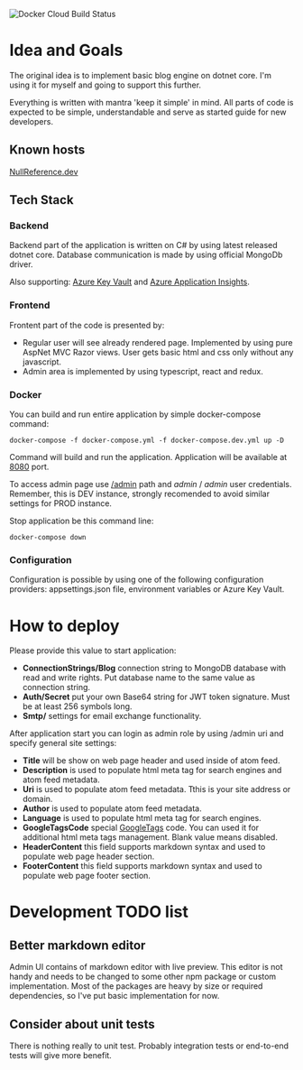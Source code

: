 ![Docker Cloud Build Status](https://img.shields.io/docker/cloud/build/vladikan/tinyblog?label=tinyblog%3Alatest&style=flat-square)

# Idea and Goals

The original idea is to implement basic blog engine on dotnet core. I'm using it for myself and going to support this further.

Everything is written with mantra 'keep it simple' in mind. All parts of code is expected to be simple, understandable and serve as started guide for new developers.

## Known hosts

[NullReference.dev](https://nullreference.dev/)

## Tech Stack
### Backend

Backend part of the application is written on C# by using latest released dotnet core. Database communication is made by using official MongoDb driver.

Also supporting: [Azure Key Vault](https://azure.microsoft.com/en-in/services/key-vault/) and [Azure Application Insights](https://docs.microsoft.com/en-us/azure/azure-monitor/app/app-insights-overview).

### Frontend

Frontent part of the code is presented by:
* Regular user will see already rendered page. Implemented by using pure AspNet MVC Razor views. User gets basic html and css only without any javascript.
* Admin area is implemented by using typescript, react and redux.

### Docker

You can build and run entire application by simple docker-compose command:

```docker-compose -f docker-compose.yml -f docker-compose.dev.yml up -D```

Command will build and run the application. Application will be available at [8080](http://localhost:8080/) port.

To access admin page use [/admin](http://localhost:8080/admin) path and *admin* / *admin* user credentials. Remember, this is DEV instance, strongly recomended to avoid similar settings for PROD instance.

Stop application be this command line:

```docker-compose down```

### Configuration

Configuration is possible by using one of the following configuration providers: appsettings.json file, environment variables or Azure Key Vault.

# How to deploy

Please provide this value to start application:
* **ConnectionStrings/Blog** connection string to MongoDB database with read and write rights. Put database name to the same value as connection string.
* **Auth/Secret** put your own Base64 string for JWT token signature. Must be at least 256 symbols long.
* **Smtp/** settings for email exchange functionality.

After application start you can login as admin role by using /admin uri and specify general site settings:
* **Title** will be show on web page header and used inside of atom feed.
* **Description** is used to populate html meta tag for search engines and atom feed metadata.
* **Uri** is used to populate atom feed metadata. Tthis is your site address or domain.
* **Author** is used to populate atom feed metadata.
* **Language** is used to populate html meta tag for search engines.
* **GoogleTagsCode** special [GoogleTags](https://tagmanager.google.com/) code. You can used it for additional html meta tags management. Blank value means disabled.
* **HeaderContent** this field supports markdown syntax and used to populate web page header section.
* **FooterContent** this field supports markdown syntax and used to populate web page footer section.

# Development TODO list

## Better markdown editor

Admin UI contains of markdown editor with live preview. This editor is not handy and needs to be changed to some other npm package or custom implementation. Most of the packages are heavy by size or required dependencies, so I've put basic implementation for now.

## Consider about unit tests

There is nothing really to unit test. Probably integration tests or end-to-end tests will give more benefit.
